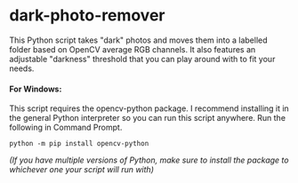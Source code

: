 # dark-photo-remover
This Python script takes "dark" photos and moves them into a labelled folder based on OpenCV average RGB channels. It
 also features an adjustable "darkness" threshold that you can play around with to fit your needs.
<br/>

#### For Windows:
This script requires the opencv-python package. I recommend installing it in the general Python interpreter so you
 can run this script anywhere. Run the following in Command Prompt.
 
 `python -m pip install opencv-python`
 
_(If you have multiple versions of Python, make sure to install the package to whichever one your script will run with)_